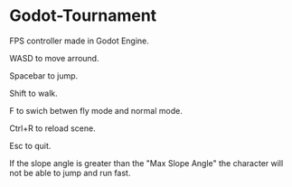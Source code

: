 # Godot-Tournament
FPS controller made in Godot Engine.

WASD to move arround.

Spacebar to jump.

Shift to walk.

F to swich betwen fly mode and normal mode.

Ctrl+R to reload scene.

Esc to quit.

If the slope angle is greater than the "Max Slope Angle" the character will not be able to jump and run fast.